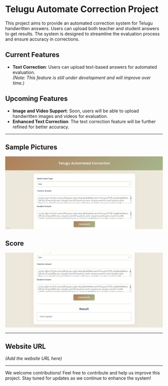 # Telugu Automate Correction Project

This project aims to provide an automated correction system for Telugu handwritten answers. Users can upload both teacher and student answers to get results. The system is designed to streamline the evaluation process and ensure accuracy in corrections.

## Current Features
- **Text Correction**: Users can upload text-based answers for automated evaluation.  
    *(Note: This feature is still under development and will improve over time.)*

## Upcoming Features
- **Image and Video Support**: Soon, users will be able to upload handwritten images and videos for evaluation.  
- **Enhanced Text Correction**: The text correction feature will be further refined for better accuracy.

---

## Sample Pictures
![Sample Image 1](Sample%20Images/snap1.png)
## Score
![Sample Image 2](Sample%20Images/snap2.png)

---

## Website URL
*(Add the website URL here)*

---

We welcome contributions! Feel free to contribute and help us improve this project. Stay tuned for updates as we continue to enhance the system!
